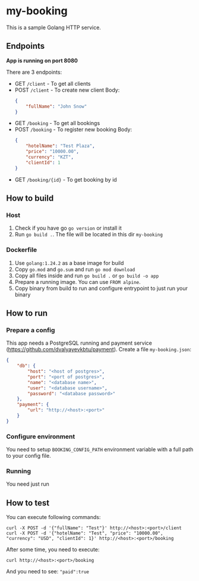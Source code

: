 # my-booking

This is a sample Golang HTTP service.

## Endpoints

**App is running on port 8080**

There are 3 endpoints:

- GET `/client` - To get all clients
- POST `/client` - To create new client
    Body:
    ```json
    {
        "fullName": "John Snow"
    }
    ```
- GET `/booking` - To get all bookings
- POST `/booking` - To register new booking
    Body:
    ```json
    {
        "hotelName": "Test Plaza",
        "price": "10000.00",
        "currency": "KZT",
        "clientId": 1
    }
    ```
- GET `/booking/{id}` - To get booking by id

## How to build

### Host

1. Check if you have go `go version` or install it
2. Run `go build .`. The file will be located in this dir `my-booking`

### Dockerfile

1. Use `golang:1.24.2` as a base image for build
2. Copy `go.mod` and `go.sum` and run `go mod download`
3. Copy all files inside and run `go build .` or `go build -o app`
4. Prepare a running image. You can use `FROM alpine`.
5. Copy binary from build to run and configure entrypoint to just run your binary

## How to run

### Prepare a config

This app needs a PostgreSQL running and payment service (https://github.com/dvalyayevkbtu/payment).
Create a file `my-booking.json`:
    
```json
{
    "db": {
        "host": "<host of postgres>",
        "port": "<port of postgres>",
        "name": "<database name>",
        "user": "<database username>",
        "password": "<database password>"
    },
    "payment": {
        "url": "http://<host>:<port>"
    }
}
```

### Configure environment

You need to setup `BOOKING_CONFIG_PATH` environment variable with a full path to your config file.

### Running

You need just run

## How to test

You can execute following commands:
```shell
curl -X POST -d '{"fullName": "Test"}' http://<host>:<port>/client
curl -X POST -d '{"hotelName": "Test", "price": "10000.00", "currency": "USD", "clientId": 1}' http://<host>:<port>/booking
```

After some time, you need to execute:
```shell
curl http://<host>:<port>/booking
```

And you need to see: `"paid":true`
